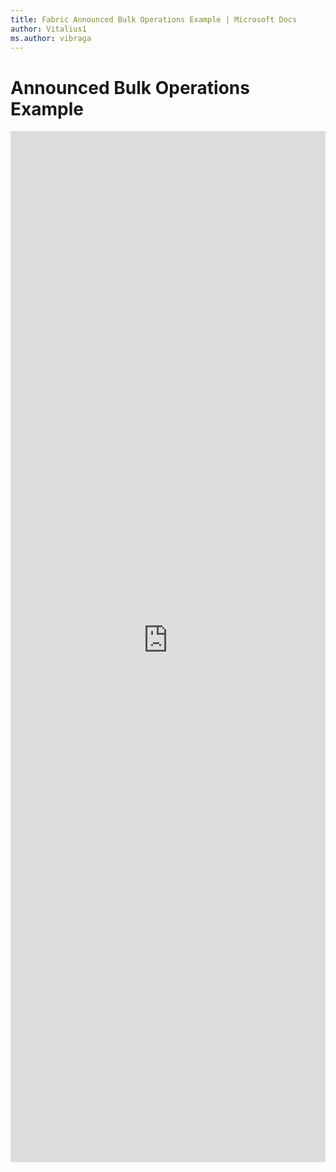 ```yaml
---
title: Fabric Announced Bulk Operations Example | Microsoft Docs
author: Vitalius1
ms.author: vibraga
---
```


# Announced Bulk Operations Example

<iframe 
    title='Announced Bulk Operations Example'
    src='https://fabricweb.z5.web.core.windows.net/pr-deploy-site/refs/heads/master/fabric-website-resources/dist/index.html#/examples/announced/bulkoperations?docsExample=true'
    frameborder='no'
    height='1650'
    style='width: 100%;'
>